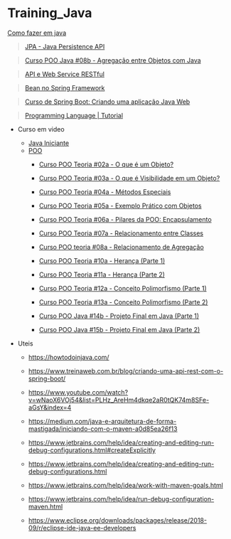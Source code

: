 # Training_Java



[Como fazer em java](https://youtube.com/playlist?list=PLWYE7MtUzTMrNDinXj6LWA6aJbfhXjbBR)


> [JPA - Java Persistence API](https://www.youtube.com/playlist?list=PL8iIphQOyG-CLO45G8gWP6sCMxsB4eIQR)

> [Curso POO Java #08b - Agregação entre Objetos com Java](https://www.youtube.com/watch?v=8R9RpqpXI_c&list=PLHz_AreHm4dkqe2aR0tQK74m8SFe-aGsY&index=17)

> [API e Web Service RESTful](https://www.youtube.com/playlist?list=PL8iIphQOyG-B0cdIn3_-agWEYaEsdTVYI)

> [Bean no Spring Framework](https://www.youtube.com/playlist?list=PL8iIphQOyG-CE8wY3hY2SY-MaB0rJyQO2)

> [Curso de Spring Boot: Criando uma aplicação Java Web](https://www.youtube.com/playlist?list=PL8iIphQOyG-DHLpEx1TPItqJamy08fs1D)

> [Programming Language | Tutorial](https://www.youtube.com/playlist?list=PLLAZ4kZ9dFpPpdR_9IQBUDLjYalvdrGGb)


* Curso em video
  * [Java Iniciante](https://youtu.be/sTX0UEplF54)
  * [POO](https://youtu.be/KlIL63MeyMY)
  	*	[Curso POO Teoria #02a - O que é um Objeto?](https://www.youtube.com/watch?v=aR7CKNFECx0&list=PLHz_AreHm4dkqe2aR0tQK74m8SFe-aGsY&index=3)

	*	[Curso POO Teoria #03a - O que é Visibilidade em um Objeto?](https://www.youtube.com/watch?v=jFI-qqitzwk&list=PLHz_AreHm4dkqe2aR0tQK74m8SFe-aGsY&index=6)

	*	[Curso POO Teoria #04a - Métodos Especiais](https://www.youtube.com/watch?v=g2x9oyBFSco&list=PLHz_AreHm4dkqe2aR0tQK74m8SFe-aGsY&index=8)

	*	[Curso POO Teoria #05a - Exemplo Prático com Objetos](https://www.youtube.com/watch?v=ull_DVFFOq0&list=PLHz_AreHm4dkqe2aR0tQK74m8SFe-aGsY&index=10)

	*	[Curso POO Teoria #06a - Pilares da POO: Encapsulamento](https://www.youtube.com/watch?v=1wYRGFXpVlg&list=PLHz_AreHm4dkqe2aR0tQK74m8SFe-aGsY&index=12)

	*	[Curso POO Teoria #07a - Relacionamento entre Classes](https://www.youtube.com/watch?v=GLHbxDU9iBA&list=PLHz_AreHm4dkqe2aR0tQK74m8SFe-aGsY&index=14)

	*	[Curso POO teoria #08a - Relacionamento de Agregação](https://www.youtube.com/watch?v=ERdvijGtrq0&list=PLHz_AreHm4dkqe2aR0tQK74m8SFe-aGsY&index=16)

	*	[Curso POO Teoria #10a - Herança (Parte 1)](https://www.youtube.com/watch?v=_PZldwo0vVo&list=PLHz_AreHm4dkqe2aR0tQK74m8SFe-aGsY&index=20)

	*	[Curso POO Teoria #11a - Herança (Parte 2)](https://www.youtube.com/watch?v=He887D2WGVw&list=PLHz_AreHm4dkqe2aR0tQK74m8SFe-aGsY&index=22)

	*	[Curso POO Teoria #12a - Conceito Polimorfismo (Parte 1)](https://www.youtube.com/watch?v=9-3-RMEMcq4&list=PLHz_AreHm4dkqe2aR0tQK74m8SFe-aGsY&index=24)

	*	[Curso POO Teoria #13a - Conceito Polimorfismo (Parte 2)](https://www.youtube.com/watch?v=hYek1xqWzgs&list=PLHz_AreHm4dkqe2aR0tQK74m8SFe-aGsY&index=26)

	*	[Curso POO Java #14b - Projeto Final em Java (Parte 1)](https://www.youtube.com/watch?v=_5ZUatkzRsM&list=PLHz_AreHm4dkqe2aR0tQK74m8SFe-aGsY&index=29)

	*	[Curso POO Java #15b - Projeto Final em Java (Parte 2)](https://www.youtube.com/watch?v=LSEz2GQtP0E&list=PLHz_AreHm4dkqe2aR0tQK74m8SFe-aGsY&index=31)
  


* Uteis
  * https://howtodoinjava.com/
  * https://www.treinaweb.com.br/blog/criando-uma-api-rest-com-o-spring-boot/
  
  * https://www.youtube.com/watch?v=wNaoX6VOj54&list=PLHz_AreHm4dkqe2aR0tQK74m8SFe-aGsY&index=4
  * https://medium.com/java-e-arquitetura-de-forma-mastigada/iniciando-com-o-maven-a0d85ea26f13
  
  * https://www.jetbrains.com/help/idea/creating-and-editing-run-debug-configurations.html#createExplicitly
  * https://www.jetbrains.com/help/idea/creating-and-editing-run-debug-configurations.html
  * https://www.jetbrains.com/help/idea/work-with-maven-goals.html
  * https://www.jetbrains.com/help/idea/run-debug-configuration-maven.html
  
  * https://www.eclipse.org/downloads/packages/release/2018-09/r/eclipse-ide-java-ee-developers

